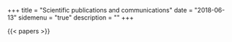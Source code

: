 +++
title = "Scientific publications and communications"
date = "2018-06-13"
sidemenu = "true"
description = ""
+++

{{< papers >}}